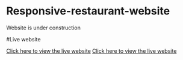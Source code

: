 # Responsive-restaurant-website

Website is under construction

#Live website

[Click here to view the live website](https://advith98.github.io/Responsive-restaurant-website/.)
[Click here to view the live website]( https://advith98.github.io/Responsive-restaurant-website/. )

